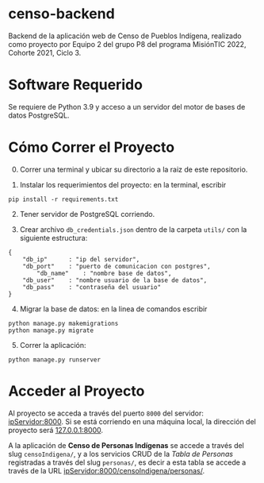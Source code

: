 # censo-backend

Backend de la aplicación web de Censo de Pueblos Indígena, realizado como proyecto por Equipo 2 del grupo P8 del programa MisiónTIC 2022, Cohorte 2021, Ciclo 3.

# Software Requerido

Se requiere de Python 3.9 y acceso a un servidor del motor de bases de datos PostgreSQL.

# Cómo Correr el Proyecto

0.  Correr una terminal y ubicar su directorio a la raiz de este repositorio.

1. Instalar los requerimientos del proyecto: en la terminal, escribir
```
pip install -r requirements.txt
```

2. Tener servidor de PostgreSQL corriendo.

3. Crear archivo ``db_credentials.json`` dentro de la carpeta ``utils/`` con la siguiente estructura:
```
{
	"db_ip"      : "ip del servidor",
	"db_port"    : "puerto de comunicacion con postgres", 
        "db_name"    : "nombre base de datos",
	"db_user"    : "nombre usuario de la base de datos",
	"db_pass"    : "contraseña del usuario"
}
```

4. Migrar la base de datos: en la linea de comandos escribir
```
python manage.py makemigrations
python manage.py migrate
```

5. Correr la aplicación:
```
python manage.py runserver
```

# Acceder al Proyecto
Al proyecto se acceda a través del puerto ``8000`` del servidor: [ipServidor:8000](ipServidor:8000). Si se está corriendo en una máquina local, la dirección del proyecto será [127.0.0.1:8000](127.0.0.1:8000).

A la aplicación de **Censo de Personas Indígenas** se accede a través del slug ``censoIndigena/``, y a los servicios CRUD de la *Tabla de Personas* registradas a través del slug ``personas/``, es decir a esta tabla se accede a través de la URL [ipServidor:8000/censoIndigena/personas/](ipServidor:8000/censoIndigena/personas/).

